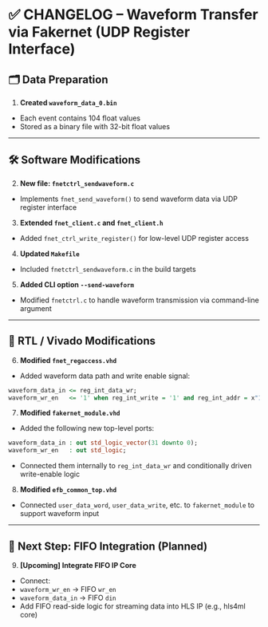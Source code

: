 # ✅ CHANGELOG – Waveform Transfer via Fakernet (UDP Register Interface)

## 🗂️ Data Preparation
1. **Created `waveform_data_0.bin`**  
- Each event contains 104 float values  
- Stored as a binary file with 32-bit float values

---

## 🛠️ Software Modifications
2. **New file: `fnetctrl_sendwaveform.c`**  
- Implements `fnet_send_waveform()` to send waveform data via UDP register interface

3. **Extended `fnet_client.c` and `fnet_client.h`**  
- Added `fnet_ctrl_write_register()` for low-level UDP register access

4. **Updated `Makefile`**  
- Included `fnetctrl_sendwaveform.c` in the build targets

5. **Added CLI option `--send-waveform`**  
- Modified `fnetctrl.c` to handle waveform transmission via command-line argument

---

## 🔧 RTL / Vivado Modifications
6. **Modified `fnet_regaccess.vhd`**  
- Added waveform data path and write enable signal:
```vhdl
waveform_data_in <= reg_int_data_wr;
waveform_wr_en   <= '1' when reg_int_write = '1' and reg_int_addr = x"1000" else '0';
```

7. **Modified `fakernet_module.vhd`**  
- Added the following new top-level ports:
```vhdl
waveform_data_in : out std_logic_vector(31 downto 0);
waveform_wr_en   : out std_logic;
```
- Connected them internally to `reg_int_data_wr` and conditionally driven write-enable logic

8. **Modified `efb_common_top.vhd`**  
- Connected `user_data_word`, `user_data_write`, etc. to `fakernet_module` to support waveform input

---

## 🧱 Next Step: FIFO Integration (Planned)
9. **[Upcoming] Integrate FIFO IP Core**
- Connect:
- `waveform_wr_en` → FIFO `wr_en`
- `waveform_data_in` → FIFO `din`
- Add FIFO read-side logic for streaming data into HLS IP (e.g., hls4ml core)

